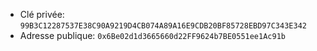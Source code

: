  - Clé privée: `99B3C12287537E38C90A9219D4CB074A89A16E9CDB20BF85728EBD97C343E342`
 - Adresse publique: `0x6Be02d1d3665660d22FF9624b7BE0551ee1Ac91b`
